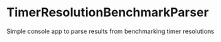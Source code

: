 # TimerResolutionBenchmarkParser
Simple console app to parse results from benchmarking timer resolutions
